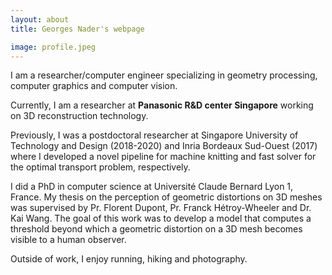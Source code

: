 ```yaml
---
layout: about
title: Georges Nader's webpage

image: profile.jpeg
---
```


I am a researcher/computer engineer specializing in geometry processing, computer graphics and computer vision.

Currently, I am a researcher at **Panasonic R&D center Singapore** working on 3D reconstruction technology.

Previously, I was a postdoctoral researcher at Singapore University of Technology and Design (2018-2020) and Inria Bordeaux Sud-Ouest (2017) where I developed a novel pipeline for machine knitting and fast solver for the optimal transport problem, respectively.

I did a PhD in computer science at Université Claude Bernard Lyon 1, France. My thesis on the perception of geometric distortions on 3D meshes was supervised by Pr. Florent Dupont, Pr. Franck Hétroy-Wheeler and Dr. Kai Wang. The goal of this work was to develop a model that computes a threshold beyond which a geometric distortion on a 3D mesh becomes visible to a human observer.

Outside of work, I enjoy running, hiking and photography.
